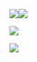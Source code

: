 <a href="https://github.com/GoldenChrysus"><img src="https://readme-stats.nozemi.io/api?username=GoldenChrysus&theme=radical&show_icons=true&line_height=24&count_private=true"><img src="https://readme-stats.nozemi.io/api/top-langs/?username=GoldenChrysus&theme=radical&layout=compact&hide=less,handlebars,html,css&langs_count=8"></a>

<a href="https://chrysus.dev/" target="_blank"><img src="https://chrysus.dev/assets/images/business/intro.png?"></a> 

<a href="https://www.torn.com/1962321"><img src="https://www.torn.com/sigs/3_1962321.png"></a>
